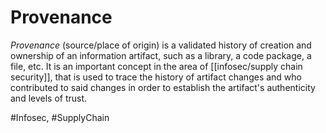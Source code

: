 # Provenance

*Provenance* (source/place of origin) is a validated history of creation and ownership of an information artifact, such as a library, a code package, a file, etc. It is an important concept in the area of [[infosec/supply chain security]], that is used to trace the history of artifact changes and who contributed to said changes in order to establish the artifact's authenticity and levels of trust.

#Infosec, #SupplyChain